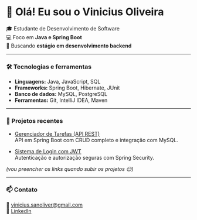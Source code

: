 # 👋 Olá! Eu sou o Vinicius Oliveira  

🎓 Estudante de Desenvolvimento de Software  
💻 Foco em **Java e Spring Boot**  
🎯 Buscando **estágio em desenvolvimento backend**  

---

### 🛠️ Tecnologias e ferramentas
- **Linguagens:** Java, JavaScript, SQL  
- **Frameworks:** Spring Boot, Hibernate, JUnit  
- **Banco de dados:** MySQL, PostgreSQL  
- **Ferramentas:** Git, IntelliJ IDEA, Maven  

---

### 🚀 Projetos recentes
- [Gerenciador de Tarefas (API REST)](#)  
  API em Spring Boot com CRUD completo e integração com MySQL.  

- [Sistema de Login com JWT](#)  
  Autenticação e autorização seguras com Spring Security.  

*(vou preencher os links quando subir os projetos 😉)*

---

### 📫 Contato
📧 [vinicius.sanoliver@gmail.com](mailto:vinicius.sanoliver@gmail.com)  
💼 [LinkedIn](#)
